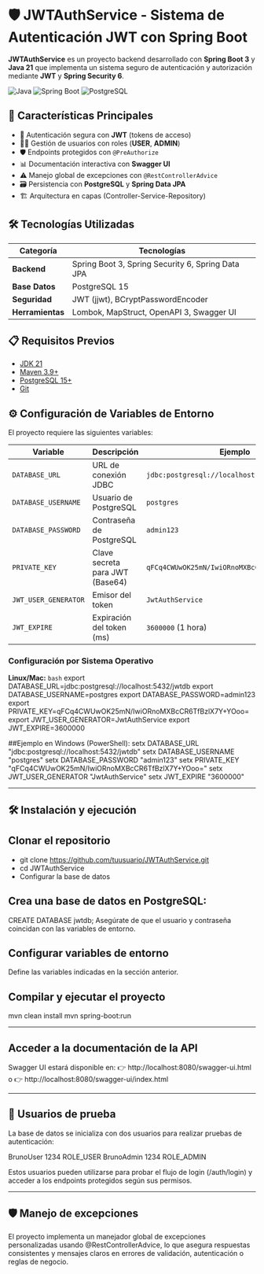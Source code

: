 # 🛡️ JWTAuthService - Sistema de Autenticación JWT con Spring Boot

**JWTAuthService** es un proyecto backend desarrollado con **Spring Boot 3** y **Java 21** que implementa un sistema seguro de autenticación y autorización mediante **JWT** y **Spring Security 6**.

![Java](https://img.shields.io/badge/Java-21-%23ED8B00?logo=openjdk)
![Spring Boot](https://img.shields.io/badge/Spring_Boot-3.2-%236DB33F?logo=spring)
![PostgreSQL](https://img.shields.io/badge/PostgreSQL-15-%23316192?logo=postgresql)

## 🌟 Características Principales

- 🔐 Autenticación segura con **JWT** (tokens de acceso)
- 👨‍💻 Gestión de usuarios con roles (**USER**, **ADMIN**)
- 🛡️ Endpoints protegidos con `@PreAuthorize`
- 📊 Documentación interactiva con **Swagger UI**
- ⚠️ Manejo global de excepciones con `@RestControllerAdvice`
- 🗃️ Persistencia con **PostgreSQL** y **Spring Data JPA**
- 🏗️ Arquitectura en capas (Controller-Service-Repository)

## 🛠️ Tecnologías Utilizadas

| Categoría       | Tecnologías                                                                 |
|-----------------|-----------------------------------------------------------------------------|
| **Backend**     | Spring Boot 3, Spring Security 6, Spring Data JPA                           |
| **Base Datos**  | PostgreSQL 15                                                               |
| **Seguridad**   | JWT (jjwt), BCryptPasswordEncoder                                          |
| **Herramientas**| Lombok, MapStruct, OpenAPI 3, Swagger UI                                   |

## 📋 Requisitos Previos

- [JDK 21](https://adoptium.net/)
- [Maven 3.9+](https://maven.apache.org/)
- [PostgreSQL 15+](https://www.postgresql.org/)
- [Git](https://git-scm.com/)

## ⚙️ Configuración de Variables de Entorno

El proyecto requiere las siguientes variables:

| Variable             | Descripción                                | Ejemplo                                   |
|----------------------|--------------------------------------------|-------------------------------------------|
| `DATABASE_URL`       | URL de conexión JDBC                       | `jdbc:postgresql://localhost:5432/jwtdb` |
| `DATABASE_USERNAME`  | Usuario de PostgreSQL                      | `postgres`                               |
| `DATABASE_PASSWORD`  | Contraseña de PostgreSQL                   | `admin123`                               |
| `PRIVATE_KEY`        | Clave secreta para JWT (Base64)            | `qFCq4CWUwOK25mN/IwiORnoMXBcCR6TfBzlX7Y+YOoo=` |
| `JWT_USER_GENERATOR` | Emisor del token                           | `JwtAuthService`                         |
| `JWT_EXPIRE`         | Expiración del token (ms)                  | `3600000` (1 hora)                       |

### Configuración por Sistema Operativo

**Linux/Mac:**
```bash```
export DATABASE_URL=jdbc:postgresql://localhost:5432/jwtdb
export DATABASE_USERNAME=postgres
export DATABASE_PASSWORD=admin123
export PRIVATE_KEY=qFCq4CWUwOK25mN/IwiORnoMXBcCR6TfBzlX7Y+YOoo=
export JWT_USER_GENERATOR=JwtAuthService
export JWT_EXPIRE=3600000

##Ejemplo en Windows (PowerShell):
setx DATABASE_URL "jdbc:postgresql://localhost:5432/jwtdb"
setx DATABASE_USERNAME "postgres"
setx DATABASE_PASSWORD "admin123"
setx PRIVATE_KEY "qFCq4CWUwOK25mN/IwiORnoMXBcCR6TfBzlX7Y+YOoo="
setx JWT_USER_GENERATOR "JwtAuthService"
setx JWT_EXPIRE "3600000"

---

## 🛠️ Instalación y ejecución

## Clonar el repositorio

- git clone https://github.com/tuusuario/JWTAuthService.git
- cd JWTAuthService
- Configurar la base de datos

## Crea una base de datos en PostgreSQL:

CREATE DATABASE jwtdb;
Asegúrate de que el usuario y contraseña coincidan con las variables de entorno.

## Configurar variables de entorno

Define las variables indicadas en la sección anterior.

## Compilar y ejecutar el proyecto

mvn clean install
mvn spring-boot:run

---

## Acceder a la documentación de la API

Swagger UI estará disponible en:
👉 http://localhost:8080/swagger-ui.html
o
👉 http://localhost:8080/swagger-ui/index.html

---

## 👥 Usuarios de prueba
La base de datos se inicializa con dos usuarios para realizar pruebas de autenticación:

BrunoUser	1234	ROLE_USER
BrunoAdmin	1234	ROLE_ADMIN

Estos usuarios pueden utilizarse para probar el flujo de login (/auth/login) y acceder a los endpoints protegidos según sus permisos.

---
## 🛡️ Manejo de excepciones
El proyecto implementa un manejador global de excepciones personalizadas usando @RestControllerAdvice, lo que asegura respuestas consistentes y mensajes claros en errores de validación, autenticación o reglas de negocio.
